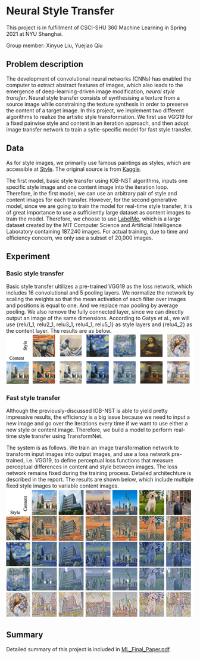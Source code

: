 # Neural Style Transfer
This project is in fulfillment of CSCI-SHU 360 Machine Learning in Spring 2021 at NYU Shanghai.

Group member: Xinyue Liu, Yuejiao Qiu

## Problem description
The development of convolutional neural networks (CNNs) has enabled the computer to extract abstract features of images, which also leads to the emergence of deep-learning-driven image modification, <i>neural style transfer</i>. Neural style transfer consists of synthesising a texture from a source image while constraining the texture synthesis in order to preserve the content of a target image. In this project, we implement two different algorithms to realize the artistic style transformation. We first use VGG19 for a fixed pairwise  style and content in an iteration approach, and then adopt image transfer network to train a sytle-specific model for fast style transfer.

## Data
As for style images, we primarily use famous paintings as styles, which are accessible at [Style](/Style). The original source is from [Kaggle](https://www.kaggle.com/momincks/paintings-for-artistic-style-transfer).

The first model, basic style transfer using IOB-NST algorithms, inputs one specific style image and one content image into the iteration loop. Therefore, in the first model, we can use an arbitrary pair of style and content images for each transfer. However, for the second generative model, since we are going to train the model for real-time style transfer, it is of great importance to use a sufficiently large dataset as content images to train the model. Therefore, we choose to use [LabelMe](http://labelme2.csail.mit.edu/Release3.0/browserTools/php/publications.php), which is a large dataset created by the MIT Computer Science and Artificial Intelligence Laboratory containing 187,240 images. For actual training, due to time and efficiency concern, we only use a subset of 20,000 images.

## Experiment
### Basic style transfer
Basic style transfer ultilizes a pre-trained VGG19 as the loss network, which includes 16 convolutional and 5 pooling layers. We normalize the network by scaling the weights so that the mean activation of each filter over images and positions is equal to one. And we replace max pooling by average pooling. We also remove the fully connected layer, since we can directly output an image of the same dimensions. According to Gatys et al., we will use {relu1_1, relu2_1, relu3_1, relu4_1, relu5_1} as style layers and {relu4_2} as the content layer. The results are as below.
![Alt text](Output/S1-output.png)

### Fast style transfer
Although the previously-discussed IOB-NST is able to yield pretty impressive results, the efficiency is a big issue because we need to input a new image and go over the iterations every time if we want to use either a new style or content image. Therefore, we build a model to perform real-time style transfer using TransformNet.

The system is as follows. We train an image transformation network to transform input images into output images, and  use a loss network pre-trained, i.e. VGG19, to define perceptual loss functions that measure perceptual differences in content and style between images. The loss network remains fixed during the training process. Detailed architechture is described in the report. The results are shown below, which include multiple fixed style images to variable  content images.
![Alt text](Output/S2-output.png)

## Summary
Detailed summary of this project is included in [ML_Final_Paper.pdf](ML_Final_Paper.pdf).
